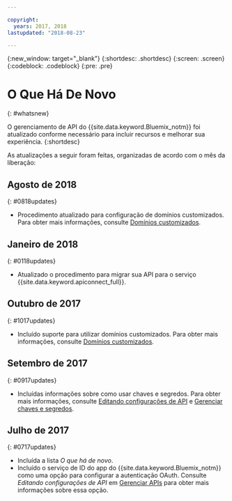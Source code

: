 ```yaml
---

copyright:
  years: 2017, 2018
lastupdated: "2018-08-23"

---
```



{:new_window: target="_blank"}
{:shortdesc: .shortdesc}
{:screen: .screen}
{:codeblock: .codeblock}
{:pre: .pre}

# O Que Há De Novo
{: #whatsnew}

O gerenciamento de API do {{site.data.keyword.Bluemix_notm}} foi atualizado conforme necessário para incluir recursos e melhorar sua experiência.
{:shortdesc}

As atualizações a seguir foram feitas, organizadas de acordo com o mês da liberação:

## Agosto de 2018
{: #0818updates}
* Procedimento atualizado para configuração de domínios customizados. Para obter mais
informações, consulte [Domínios customizados](manage_apis.html#custom_domains).

## Janeiro de 2018
{: #0118updates}

* Atualizado o procedimento para migrar sua API para o serviço {{site.data.keyword.apiconnect_full}}.

## Outubro de 2017
{: #1017updates}

* Incluído suporte para utilizar domínios customizados. Para obter mais
informações, consulte [Domínios customizados](manage_apis.html#custom_domains).

## Setembro de 2017
{: #0917updates}

* Incluídas informações sobre como usar chaves e segredos. Para obter mais
informações, consulte [Editando configurações
de API](manage_apis.html#settings_apis) e [Gerenciar chaves e segredos](keys_secrets.html). 

## Julho de 2017
{: #0717updates}

* Incluída a lista *O que há de novo*.
* Incluído o serviço de ID do app do {{site.data.keyword.Bluemix_notm}} como uma opção para configurar a autenticação OAuth. Consulte *Editando configurações de API* em [Gerenciar APIs](manage_apis.html) para obter mais informações sobre essa opção.
